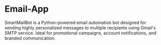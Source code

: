# Email-App
SmartMailBot is a Python-powered email automation bot designed for sending highly personalized messages to multiple recipients using Gmail's SMTP service. Ideal for promotional campaigns, account notifications, and branded communication.
